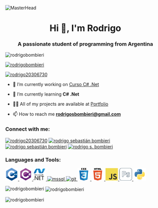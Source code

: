 ![MasterHead](https://camo.githubusercontent.com/5dc6ee33381917e41fc9c4951799268998f11a9b864399bf79a0842e4f9b194d/68747470733a2f2f692e696d6775722e636f6d2f315a76566b44632e676966)
<h1 align="center">Hi 👋, I'm Rodrigo</h1>
<h3 align="center">A passionate student of programming from Argentina</h3>


<p align="left"> <img src="https://komarev.com/ghpvc/?username=rodrigobombieri&label=Profile%20views&color=0e75b6&style=flat" alt="rodrigobombieri" /> </p>

<p align="left"> <a href="https://github.com/ryo-ma/github-profile-trophy"><img src="https://github-profile-trophy.vercel.app/?username=rodrigobombieri" alt="rodrigobombieri" /></a> </p>

<p align="left"> <a href="https://twitter.com/BombaDev7" target="blank"><img src="https://img.shields.io/twitter/follow/rodrigo20306730?logo=twitter&style=for-the-badge" alt="rodrigo20306730" /></a> </p>

- 🔭 I’m currently working on [Curso C# .Net](https://github.com/RodrigoBombieri/Curso-CSharp-Nivel-3)

- 🌱 I’m currently learning **C# .Net**

- 👨‍💻 All of my projects are available at [Portfolio](https://rodrigobombieri.github.io/portfolio-simple/)

- 📫 How to reach me **rodrigosbombieri@gmail.com**


<h3 align="left">Connect with me:</h3>
<p align="left">
<a href="https://twitter.com/BombaDev7" target="blank"><img align="center" src="https://raw.githubusercontent.com/rahuldkjain/github-profile-readme-generator/master/src/images/icons/Social/twitter.svg" alt="rodrigo20306730" height="30" width="40" /></a>
<a href="https://www.linkedin.com/in/rodrigobombieri-dev/" target="blank"><img align="center" src="https://raw.githubusercontent.com/rahuldkjain/github-profile-readme-generator/master/src/images/icons/Social/linked-in-alt.svg" alt="rodrigo sebastián bombieri" height="30" width="40" /></a>
<a href="https://fb.com/rodrigo sebastián bombieri" target="blank"><img align="center" src="https://raw.githubusercontent.com/rahuldkjain/github-profile-readme-generator/master/src/images/icons/Social/facebook.svg" alt="rodrigo sebastián bombieri" height="30" width="40" /></a>
<a href="https://instagram.com/rodrigo s. bombieri" target="blank"><img align="center" src="https://raw.githubusercontent.com/rahuldkjain/github-profile-readme-generator/master/src/images/icons/Social/instagram.svg" alt="rodrigo s. bombieri" height="30" width="40" /></a>
</p>

<h3 align="left">Languages and Tools:</h3>
<p align="left"> <a href="https://www.w3schools.com/cpp/" target="_blank" rel="noreferrer"> <img src="https://raw.githubusercontent.com/devicons/devicon/master/icons/cplusplus/cplusplus-original.svg" alt="cplusplus" width="40" height="40"/> </a> <a href="https://www.w3schools.com/cs/" target="_blank" rel="noreferrer"> <img src="https://raw.githubusercontent.com/devicons/devicon/master/icons/csharp/csharp-original.svg" alt="csharp" width="40" height="40"/> </a> <a href="https://dotnet.microsoft.com/" target="_blank" rel="noreferrer"> <img src="https://raw.githubusercontent.com/devicons/devicon/master/icons/dot-net/dot-net-original-wordmark.svg" alt="dotnet" width="40" height="40"/> </a> <a href="https://www.microsoft.com/en-us/sql-server" target="_blank" rel="noreferrer"> <img src="https://www.svgrepo.com/show/303229/microsoft-sql-server-logo.svg" alt="mssql" width="40" height="40"/> </a>  <a href="https://git-scm.com/" target="_blank" rel="noreferrer"> <img src="https://www.vectorlogo.zone/logos/git-scm/git-scm-icon.svg" alt="git" width="40" height="40"/> </a> <a href="https://www.w3schools.com/css/" target="_blank" rel="noreferrer"> <img src="https://raw.githubusercontent.com/devicons/devicon/master/icons/css3/css3-original-wordmark.svg" alt="css3" width="40" height="40"/> </a> <a href="https://www.w3.org/html/" target="_blank" rel="noreferrer"> <img src="https://raw.githubusercontent.com/devicons/devicon/master/icons/html5/html5-original-wordmark.svg" alt="html5" width="40" height="40"/> </a> <a href="https://developer.mozilla.org/en-US/docs/Web/JavaScript" target="_blank" rel="noreferrer"> <img src="https://raw.githubusercontent.com/devicons/devicon/master/icons/javascript/javascript-original.svg" alt="javascript" width="40" height="40"/> </a> <a href="https://www.photoshop.com/en" target="_blank" rel="noreferrer"> <img src="https://raw.githubusercontent.com/devicons/devicon/master/icons/photoshop/photoshop-line.svg" alt="photoshop" width="40" height="40"/> </a> <a href="https://www.python.org" target="_blank" rel="noreferrer"> <img src="https://raw.githubusercontent.com/devicons/devicon/master/icons/python/python-original.svg" alt="python" width="40" height="40"/> </a> </p>

<p><img align="left" src="https://github-readme-stats.vercel.app/api/top-langs?username=rodrigobombieri&show_icons=true&locale=en&layout=compact" alt="rodrigobombieri" /></p>

<p>&nbsp;<img align="center" src="https://github-readme-stats.vercel.app/api?username=rodrigobombieri&show_icons=true&locale=en" alt="rodrigobombieri" /></p>

<p><img align="center" src="https://github-readme-streak-stats.herokuapp.com/?user=rodrigobombieri&" alt="rodrigobombieri" /></p>

